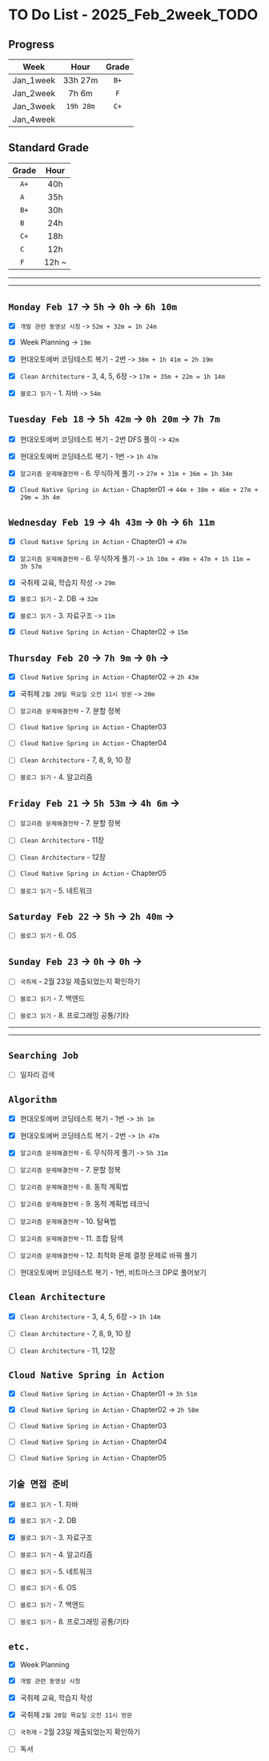 # TO Do List - 2025_Feb_2week_TODO

## Progress
| Week | Hour | Grade |
|:---:|:---:|:---:|
|Jan_1week|33h 27m|`B+`|
|Jan_2week|7h 6m|`F`|
|Jan_3week|`19h 28m`|`C+`|
|Jan_4week|||


## Standard Grade
| Grade | Hour |
|:---:|:---:|
|`A+`|40h|
|`A `|35h|
|`B+`|30h|
|`B `|24h|
|`C+`|18h|
|`C `|12h|
|`F `|12h ~|


---
---

## `Monday Feb 17` -> `5h` -> `0h` -> `6h 10m`
- [x] `개발 관련 동영상 시청` -> `52m + 32m = 1h 24m`
- [x] Week Planning -> `19m`
- [x] 현대오토에버 코딩테스트 복기 - 2번 -> `38m + 1h 41m = 2h 19m`
- [x] `Clean Architecture` - 3, 4, 5, 6장 -> `17m + 35m + 22m = 1h 14m`
- [x] `블로그 읽기` - 1. 자바 -> `54m`


## `Tuesday Feb 18` -> `5h 42m` -> `0h 20m` -> `7h 7m`
- [x] 현대오토에버 코딩테스트 복기 - 2번 DFS 풀이 -> `42m`
- [x] 현대오토에버 코딩테스트 복기 - 1번 -> `1h 47m`
- [x] `알고리즘 문제해결전략` - 6. 무식하게 풀기 -> `27m + 31m + 36m = 1h 34m`
- [x] `Cloud Native Spring in Action` - Chapter01 -> `44m + 38m + 46m + 27m + 29m = 3h 4m`


## `Wednesday Feb 19` ->  `4h 43m` -> `0h` -> `6h 11m`
- [x] `Cloud Native Spring in Action` - Chapter01 -> `47m`
- [x] `알고리즘 문제해결전략` - 6. 무식하게 풀기 -> `1h 10m + 49m + 47m + 1h 11m = 3h 57m`
- [x] 국취제 교육, 학습지 작성 -> `29m`
- [x] `블로그 읽기` - 2. DB -> `32m`
- [x] `블로그 읽기` - 3. 자료구조 -> `11m`
- [x] `Cloud Native Spring in Action` - Chapter02 -> `15m`

 
## `Thursday Feb 20` -> `7h 9m` -> `0h` ->
- [x] `Cloud Native Spring in Action` - Chapter02 -> `2h 43m`
- [x] 국취제 `2월 20일 목요일 오전 11시 방문` -> `20m`
- [ ] `알고리즘 문제해결전략` - 7. 분할 정복
- [ ] `Cloud Native Spring in Action` - Chapter03
- [ ] `Cloud Native Spring in Action` - Chapter04
- [ ] `Clean Architecture` - 7, 8, 9, 10 장
- [ ] `블로그 읽기` - 4. 알고리즘


## `Friday Feb 21` -> `5h 53m` -> `4h 6m` ->
- [ ] `알고리즘 문제해결전략` - 7. 분할 정복
- [ ] `Clean Architecture` - 11장
- [ ] `Clean Architecture` - 12장
- [ ] `Cloud Native Spring in Action` - Chapter05
- [ ] `블로그 읽기` - 5. 네트워크


## `Saturday Feb 22` -> `5h` -> `2h 40m` ->
- [ ] `블로그 읽기` - 6. OS


## `Sunday Feb 23` -> `0h` -> `0h` ->
- [ ] `국취제` - 2월 23일 제출되었는지 확인하기 
- [ ] `블로그 읽기` - 7. 백엔드
- [ ] `블로그 읽기` - 8. 프로그래밍 공통/기타



---
---
## `Searching Job`
- [ ] 일자리 검색


## `Algorithm`
- [x] 현대오토에버 코딩테스트 복기 - 1번 -> `3h 1m`
- [x] 현대오토에버 코딩테스트 복기 - 2번 -> `1h 47m`
- [x] `알고리즘 문제해결전략` - 6. 무식하게 풀기 -> `5h 31m`
- [ ] `알고리즘 문제해결전략` - 7. 분할 정복

- [ ] `알고리즘 문제해결전략` - 8. 동적 계획법
- [ ] `알고리즘 문제해결전략` - 9. 동적 계획법 테크닉
- [ ] `알고리즘 문제해결전략` - 10. 탐욕법
- [ ] `알고리즘 문제해결전략` - 11. 조합 탐색
- [ ] `알고리즘 문제해결전략` - 12. 최적화 문제 결정 문제로 바꿔 풀기
- [ ] 현대오토에버 코딩테스트 복기 - 1번, 비트마스크 DP로 풀어보기


## `Clean Architecture`
- [x] `Clean Architecture` - 3, 4, 5, 6장 -> `1h 14m`
- [ ] `Clean Architecture` - 7, 8, 9, 10 장
- [ ] `Clean Architecture` - 11, 12장


## `Cloud Native Spring in Action`
- [x] `Cloud Native Spring in Action` - Chapter01 -> `3h 51m`
- [x] `Cloud Native Spring in Action` - Chapter02 -> `2h 58m`
- [ ] `Cloud Native Spring in Action` - Chapter03
- [ ] `Cloud Native Spring in Action` - Chapter04
- [ ] `Cloud Native Spring in Action` - Chapter05


## `기술 면접 준비`
- [x] `블로그 읽기` - 1. 자바
- [x] `블로그 읽기` - 2. DB
- [x] `블로그 읽기` - 3. 자료구조
- [ ] `블로그 읽기` - 4. 알고리즘
- [ ] `블로그 읽기` - 5. 네트워크
- [ ] `블로그 읽기` - 6. OS
- [ ] `블로그 읽기` - 7. 백엔드
- [ ] `블로그 읽기` - 8. 프로그래밍 공통/기타


## `etc.`
- [x] Week Planning
- [x] `개발 관련 동영상 시청`
- [x] 국취제 교육, 학습지 작성
- [x] 국취제 `2월 20일 목요일 오전 11시 방문`
- [ ] `국취제` - 2월 23일 제출되었는지 확인하기 
- [ ] 독서 



<!-- ## `Spring`
- [ ] `Cloud Native Spring In Action` -->


<!-- 
## `Java`
## `OPIc`
## `토익` 
-->





